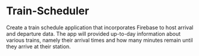 # Train-Scheduler

Create a train schedule application that incorporates Firebase to host arrival and departure data. The app will provided up-to-day information about various trains, namely their arrival times and how many minutes remain until they arrive at their station.
